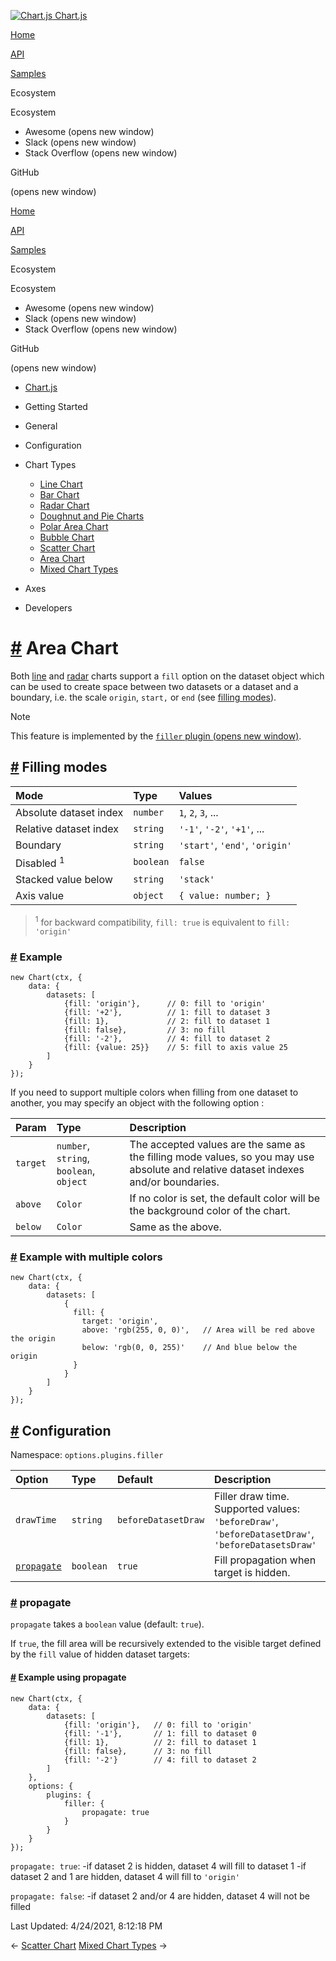 <a href="/docs/3.2.0/" class="home-link router-link-active"><img src="/docs/3.2.0/favicon.ico" alt="Chart.js" class="logo" /> <span class="site-name can-hide">Chart.js</span></a>

<a href="/docs/3.2.0/" class="nav-link">Home</a>

<a href="/docs/3.2.0/api/" class="nav-link">API</a>

<a href="/docs/3.2.0/samples/" class="nav-link">Samples</a>

<span class="title">Ecosystem</span> <span class="arrow down"></span>

<span class="title">Ecosystem</span> <span class="arrow right"></span>

-   Awesome
    <span class="sr-only">(opens new window)</span>
-   Slack
    <span class="sr-only">(opens new window)</span>
-   Stack Overflow
    <span class="sr-only">(opens new window)</span>

GitHub

<span class="sr-only">(opens new window)</span>

<a href="/docs/3.2.0/" class="nav-link">Home</a>

<a href="/docs/3.2.0/api/" class="nav-link">API</a>

<a href="/docs/3.2.0/samples/" class="nav-link">Samples</a>

<span class="title">Ecosystem</span> <span class="arrow down"></span>

<span class="title">Ecosystem</span> <span class="arrow right"></span>

-   Awesome
    <span class="sr-only">(opens new window)</span>
-   Slack
    <span class="sr-only">(opens new window)</span>
-   Stack Overflow
    <span class="sr-only">(opens new window)</span>

GitHub

<span class="sr-only">(opens new window)</span>

-   <a href="/docs/3.2.0/" class="sidebar-link">Chart.js</a>
-   Getting Started <span class="arrow right"></span>

-   General <span class="arrow right"></span>

-   Configuration <span class="arrow right"></span>

-   Chart Types <span class="arrow down"></span>

    -   <a href="/docs/3.2.0/charts/line.html" class="sidebar-link">Line Chart</a>
    -   <a href="/docs/3.2.0/charts/bar.html" class="sidebar-link">Bar Chart</a>
    -   <a href="/docs/3.2.0/charts/radar.html" class="sidebar-link">Radar Chart</a>
    -   <a href="/docs/3.2.0/charts/doughnut.html" class="sidebar-link">Doughnut and Pie Charts</a>
    -   <a href="/docs/3.2.0/charts/polar.html" class="sidebar-link">Polar Area Chart</a>
    -   <a href="/docs/3.2.0/charts/bubble.html" class="sidebar-link">Bubble Chart</a>
    -   <a href="/docs/3.2.0/charts/scatter.html" class="sidebar-link">Scatter Chart</a>
    -   <a href="/docs/3.2.0/charts/area.html" class="active sidebar-link">Area Chart</a>
    -   <a href="/docs/3.2.0/charts/mixed.html" class="sidebar-link">Mixed Chart Types</a>

-   Axes <span class="arrow right"></span>

-   Developers <span class="arrow right"></span>

<a href="#area-chart" class="header-anchor">#</a> Area Chart
============================================================

Both [line](/docs/3.2.0/charts/line.html) and [radar](/docs/3.2.0/charts/radar.html) charts support a `fill` option on the dataset object which can be used to create space between two datasets or a dataset and a boundary, i.e. the scale `origin`, `start,` or `end` (see [filling modes](#filling-modes)).

Note

This feature is implemented by the [`filler` plugin <span class="sr-only">(opens new window)</span>](https://github.com/chartjs/Chart.js/blob/master/src/plugins/plugin.filler.js).

<a href="#filling-modes" class="header-anchor">#</a> Filling modes
------------------------------------------------------------------

<table><thead><tr class="header"><th style="text-align: left;">Mode</th><th style="text-align: left;">Type</th><th style="text-align: left;">Values</th></tr></thead><tbody><tr class="odd"><td style="text-align: left;">Absolute dataset index</td><td style="text-align: left;"><code>number</code></td><td style="text-align: left;"><code>1</code>, <code>2</code>, <code>3</code>, ...</td></tr><tr class="even"><td style="text-align: left;">Relative dataset index</td><td style="text-align: left;"><code>string</code></td><td style="text-align: left;"><code>'-1'</code>, <code>'-2'</code>, <code>'+1'</code>, ...</td></tr><tr class="odd"><td style="text-align: left;">Boundary</td><td style="text-align: left;"><code>string</code></td><td style="text-align: left;"><code>'start'</code>, <code>'end'</code>, <code>'origin'</code></td></tr><tr class="even"><td style="text-align: left;">Disabled <sup>1</sup></td><td style="text-align: left;"><code>boolean</code></td><td style="text-align: left;"><code>false</code></td></tr><tr class="odd"><td style="text-align: left;">Stacked value below</td><td style="text-align: left;"><code>string</code></td><td style="text-align: left;"><code>'stack'</code></td></tr><tr class="even"><td style="text-align: left;">Axis value</td><td style="text-align: left;"><code>object</code></td><td style="text-align: left;"><code>{ value: number; }</code></td></tr></tbody></table>

> <sup>1</sup> for backward compatibility, `fill: true` is equivalent to `fill: 'origin'`  

### <a href="#example" class="header-anchor">#</a> Example

    new Chart(ctx, {
        data: {
            datasets: [
                {fill: 'origin'},      // 0: fill to 'origin'
                {fill: '+2'},          // 1: fill to dataset 3
                {fill: 1},             // 2: fill to dataset 1
                {fill: false},         // 3: no fill
                {fill: '-2'},          // 4: fill to dataset 2
                {fill: {value: 25}}    // 5: fill to axis value 25
            ]
        }
    });

If you need to support multiple colors when filling from one dataset to another, you may specify an object with the following option :

<table><thead><tr class="header"><th style="text-align: left;">Param</th><th style="text-align: left;">Type</th><th style="text-align: left;">Description</th></tr></thead><tbody><tr class="odd"><td style="text-align: left;"><code>target</code></td><td style="text-align: left;"><code>number</code>, <code>string</code>, <code>boolean</code>, <code>object</code></td><td style="text-align: left;">The accepted values are the same as the filling mode values, so you may use absolute and relative dataset indexes and/or boundaries.</td></tr><tr class="even"><td style="text-align: left;"><code>above</code></td><td style="text-align: left;"><code>Color</code></td><td style="text-align: left;">If no color is set, the default color will be the background color of the chart.</td></tr><tr class="odd"><td style="text-align: left;"><code>below</code></td><td style="text-align: left;"><code>Color</code></td><td style="text-align: left;">Same as the above.</td></tr></tbody></table>

### <a href="#example-with-multiple-colors" class="header-anchor">#</a> Example with multiple colors

    new Chart(ctx, {
        data: {
            datasets: [
                {
                  fill: {
                    target: 'origin',
                    above: 'rgb(255, 0, 0)',   // Area will be red above the origin
                    below: 'rgb(0, 0, 255)'    // And blue below the origin
                  }
                }
            ]
        }
    });

<a href="#configuration" class="header-anchor">#</a> Configuration
------------------------------------------------------------------

Namespace: `options.plugins.filler`

<table><thead><tr class="header"><th style="text-align: left;">Option</th><th style="text-align: left;">Type</th><th style="text-align: left;">Default</th><th style="text-align: left;">Description</th></tr></thead><tbody><tr class="odd"><td style="text-align: left;"><code>drawTime</code></td><td style="text-align: left;"><code>string</code></td><td style="text-align: left;"><code>beforeDatasetDraw</code></td><td style="text-align: left;">Filler draw time. Supported values: <code>'beforeDraw'</code>, <code>'beforeDatasetDraw'</code>, <code>'beforeDatasetsDraw'</code></td></tr><tr class="even"><td style="text-align: left;"><a href="#propagate"><code>propagate</code></a></td><td style="text-align: left;"><code>boolean</code></td><td style="text-align: left;"><code>true</code></td><td style="text-align: left;">Fill propagation when target is hidden.</td></tr></tbody></table>

### <a href="#propagate" class="header-anchor">#</a> propagate

`propagate` takes a `boolean` value (default: `true`).

If `true`, the fill area will be recursively extended to the visible target defined by the `fill` value of hidden dataset targets:

#### <a href="#example-using-propagate" class="header-anchor">#</a> Example using propagate

    new Chart(ctx, {
        data: {
            datasets: [
                {fill: 'origin'},   // 0: fill to 'origin'
                {fill: '-1'},       // 1: fill to dataset 0
                {fill: 1},          // 2: fill to dataset 1
                {fill: false},      // 3: no fill
                {fill: '-2'}        // 4: fill to dataset 2
            ]
        },
        options: {
            plugins: {
                filler: {
                    propagate: true
                }
            }
        }
    });

`propagate: true`: -if dataset 2 is hidden, dataset 4 will fill to dataset 1 -if dataset 2 and 1 are hidden, dataset 4 will fill to `'origin'`

`propagate: false`: -if dataset 2 and/or 4 are hidden, dataset 4 will not be filled

<span class="prefix">Last Updated:</span> <span class="time">4/24/2021, 8:12:18 PM</span>

<span class="prev"> ← <a href="/docs/3.2.0/charts/scatter.html" class="prev">Scatter Chart</a> </span> <span class="next"> [Mixed Chart Types](/docs/3.2.0/charts/mixed.html) → </span>
